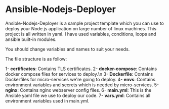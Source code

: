 # Ansible-Nodejs-Deployer

Ansible-Nodejs-Deployer is a sample project template which you can use to deploy your Node.js application on large number of linux machines.
This project is all written in yaml. I have used variables, conditions, loops and ansible built-in modules.

You should change variables and names to suit your needs.

The file structure is as follow:

1- **certificates**: Contains TLS certificates.
2- **docker-compose**: Contains docker compose files for services to deploy.\\n
3- **Dockerfile**: Contains Dockerfiles for micro-services we're going to deploy.
4- **envs**:  Contains environment variables and secrets which is needed by micro-services.
5- **nginx**: Contains nginx webserver config files.
6- **main.yml**: This is the Ansible yaml file we use to deploy our code.
7- **vars.yml**: Contains all environment variables used in main.yml.